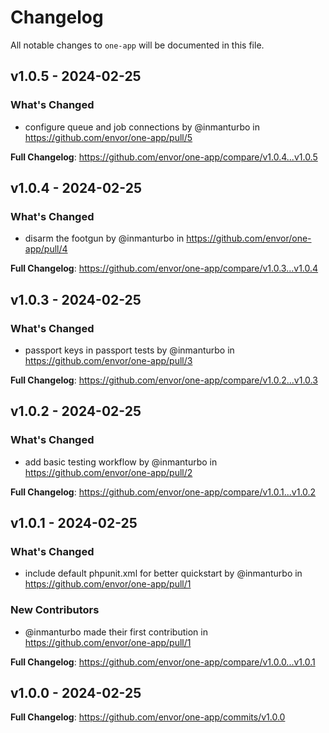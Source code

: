 # Changelog

All notable changes to `one-app` will be documented in this file.

## v1.0.5 - 2024-02-25

### What's Changed

* configure queue and job connections by @inmanturbo in https://github.com/envor/one-app/pull/5

**Full Changelog**: https://github.com/envor/one-app/compare/v1.0.4...v1.0.5

## v1.0.4 - 2024-02-25

### What's Changed

* disarm the footgun by @inmanturbo in https://github.com/envor/one-app/pull/4

**Full Changelog**: https://github.com/envor/one-app/compare/v1.0.3...v1.0.4

## v1.0.3 - 2024-02-25

### What's Changed

* passport keys in passport tests by @inmanturbo in https://github.com/envor/one-app/pull/3

**Full Changelog**: https://github.com/envor/one-app/compare/v1.0.2...v1.0.3

## v1.0.2 - 2024-02-25

### What's Changed

* add basic testing workflow by @inmanturbo in https://github.com/envor/one-app/pull/2

**Full Changelog**: https://github.com/envor/one-app/compare/v1.0.1...v1.0.2

## v1.0.1 - 2024-02-25

### What's Changed

* include default phpunit.xml for better quickstart by @inmanturbo in https://github.com/envor/one-app/pull/1

### New Contributors

* @inmanturbo made their first contribution in https://github.com/envor/one-app/pull/1

**Full Changelog**: https://github.com/envor/one-app/compare/v1.0.0...v1.0.1

## v1.0.0 - 2024-02-25

**Full Changelog**: https://github.com/envor/one-app/commits/v1.0.0
